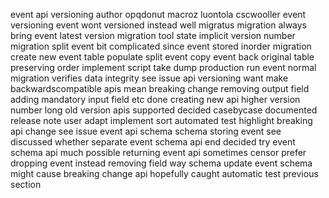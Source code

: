 event api versioning author opqdonut macroz luontola cscwooller event versioning event wont versioned instead well migratus migration always bring event latest version migration tool state implicit version number migration split event bit complicated since event stored inorder migration create new event table populate split event copy event back original table preserving order implement script take dump production run event normal migration verifies data integrity see issue api versioning want make backwardscompatible apis mean breaking change removing output field adding mandatory input field etc done creating new api higher version number long old version apis supported decided casebycase documented release note user adapt implement sort automated test highlight breaking api change see issue event api schema schema storing event see discussed whether separate event schema api end decided try event schema api much possible returning event api sometimes censor prefer dropping event instead removing field way schema update event schema might cause breaking change api hopefully caught automatic test previous section